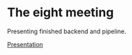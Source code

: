 # The eight meeting

Presenting finished backend and pipeline.

[Presentation](https://docs.google.com/presentation/d/1tRjHawX-2KplIHjjqv2to9fSvRNt9j1YyEN8-IGQIv8/edit?usp=sharing)

